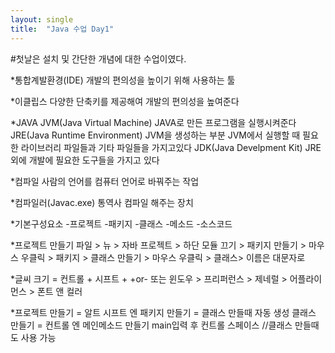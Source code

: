 ```yaml
---
layout: single
title:  "Java 수업 Day1"
---
```

#첫날은 설치 및 간단한 개념에 대한 수업이였다.

*통합계발환경(IDE)
	개발의 편의성을 높이기 위해 사용하는 툴

*이클립스
	다양한 단축키를 제공해여 개발의 편의성을 높여준다


*JAVA
	JVM(Java Virtual Machine)
		JAVA로 만든 프로그램을 실행시켜준다
	JRE(Java Runtime Environment)
		JVM을 생성하는 부분
		JVM에서 실행할 때 필요한 라이브러리
		파일들과 기타 파일들을 가지고있다
	JDK(Java Develpment Kit)
		JRE 외에 개발에 필요한 도구들을 가지고 있다

*컴파일
	사람의 언어를 컴퓨터 언어로 바꿔주는 작업

*컴파일러(Javac.exe)
	통역사
	컴파일 해주는 장치

*기본구성요소
-프로젝트
	-패키지
		-클래스
			-메소드
				-소스코드

*프로젝트 만들기 파일 > 뉴 > 자바 프로젝트 > 하단 모듈 끄기 > 
패키지 만들기 > 마우스 우클릭 > 패키지 > 클래스 만들기 > 마우스 우클릭 > 클래스> 이름은 대문자로

*글씨 크기 = 컨트롤 + 시프트 + +or-
또는 윈도우 > 프리퍼런스 > 제네럴 > 어플라이먼스 > 폰트 앤 컬러

*프로젝트 만들기 = 알트 시프트 엔
패키지 만들기 = 클래스 만들때 자동 생성
클래스 만들기 = 컨트롤 엔
메인메소드 만들기 main입력 후 컨트롤 스페이스 //클래스 만들때도 사용 가능
